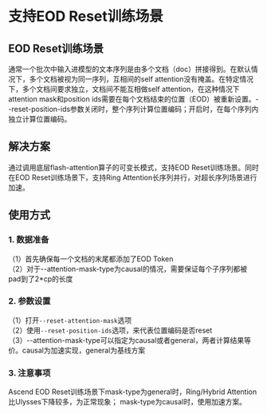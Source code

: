 # 支持EOD Reset训练场景

## EOD Reset训练场景
通常一个批次中输入进模型的文本序列是由多个文档（doc）拼接得到。在默认情况下，多个文档被视为同一序列，互相间的self attention没有掩盖。在特定情况下，多个文档间要求独立，文档间不能互相做self attention，在这种情况下attention mask和position ids需要在每个文档结束的位置（EOD）被重新设置。--reset-position-ids参数关闭时，整个序列计算位置编码；开启时，在每个序列内独立计算位置编码。

## 解决方案
通过调用底层flash-attention算子的可变长模式，支持EOD Reset训练场景。同时在EOD Reset训练场景下，支持Ring Attention长序列并行，对超长序列场景进行加速。

## 使用方式
### 1. 数据准备
（1）首先确保每一个文档的末尾都添加了EOD Token  
（2）对于--attention-mask-type为causal的情况，需要保证每个子序列都被pad到了2*cp的长度

### 2. 参数设置
（1）打开`--reset-attention-mask`选项  
（2）使用`--reset-position-ids`选项，来代表位置编码是否reset  
（3）--attention-mask-type可以指定为causal或者general，两者计算结果等价。causal为加速实现，general为基线方案

### 3. 注意事项
Ascend EOD Reset训练场景下mask-type为general时，Ring/Hybrid Attention比Ulysses下降较多，为正常现象；
mask-type为causal时，使用加速方案。